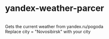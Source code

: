 # yandex-weather-parcer
<br>Gets the current weather from yandex.ru/pogoda</br>
Replace city = "Novosibirsk" with your city
